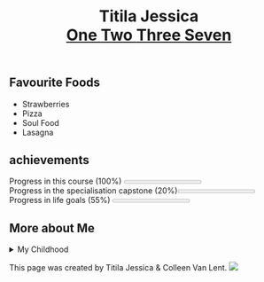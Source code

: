 <html lang=“english”>
<head>
<meta charset = “UTF-8”>
<title> Final Project </title>
</head>
<body>
<header>
<h1>Titila Jessica <h/1>
<nav>
<a href =“http://example.html/1”> One </a>
<a href =“http://example.html/2”> Two </a>
<a href =“http://example.html/3”> Three </a>
<a href =“http://example.html/7”> Seven </a>
</nav>
</header>

<h2>Favourite Foods </h2>
<ul> 
			<li> Strawberries </li>
			<li> Pizza </li>
			<li> Soul Food </li>
			<li> Lasagna </li>

</ul>
<section>
		<h2> achievements </h2>
		Progress in this course (100%) <progress value=“100” max=“100”></progress>
		<br>
		Progress in the specialisation capstone (20%)<progress value= “20” max=“100”></progress>
		<br>
		Progress in life goals (55%) <progress value= “55” max=“100”></progress>	
</section>
<section>
<h2> More about Me </h2>
<details>
<summary> My Childhood </summary>
<p> I grow in a Caserta province in Southern Italy. I really miss the beer and mozzarella ’s party during the summer </p>
</details>
</section>
<footer>
<p>
This page was created by Titila Jessica & Colleen Van Lent. 
<img src = "myPicture.jpg"> </a> 
</p>
</footer>
</body>
</html>
